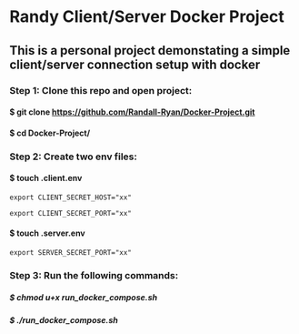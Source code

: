 # Randy Client/Server Docker Project

## This is a personal project demonstating a simple client/server connection setup with docker

### Step 1: Clone this repo and open project:

#### $ git clone https://github.com/Randall-Ryan/Docker-Project.git

#### $ cd Docker-Project/

### Step 2: Create two env files:

#### $ touch .client.env

```
export CLIENT_SECRET_HOST="xx"

export CLIENT_SECRET_PORT="xx"
```

#### $ touch .server.env

```
export SERVER_SECRET_PORT="xx"
```

### Step 3: Run the following commands:

##### $ chmod u+x run_docker_compose.sh

##### $ ./run_docker_compose.sh

